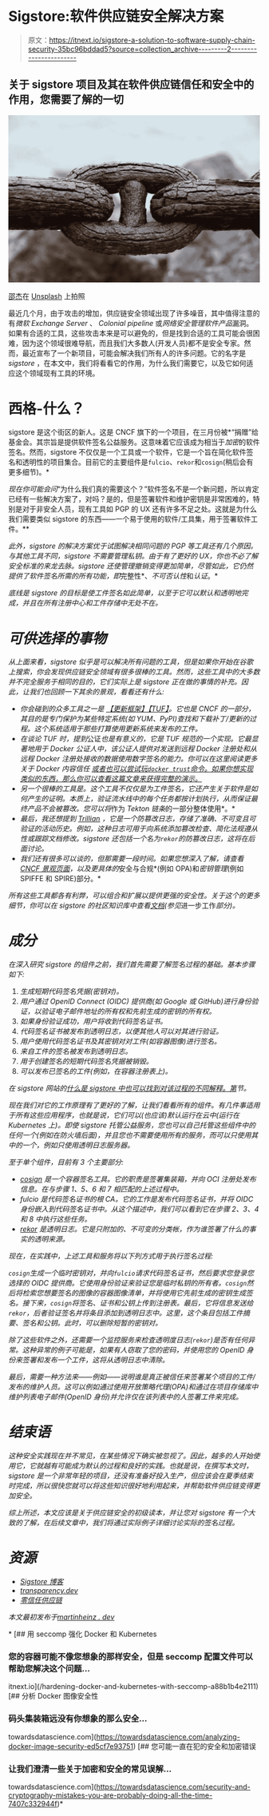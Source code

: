 # Sigstore:软件供应链安全解决方案

> 原文：<https://itnext.io/sigstore-a-solution-to-software-supply-chain-security-35bc96bddad5?source=collection_archive---------2----------------------->

## 关于 sigstore 项目及其在软件供应链信任和安全中的作用，您需要了解的一切

![](img/41e89857a009476481f5de91510069dc.png)

[邵杰](https://unsplash.com/@neural_notworks?utm_source=unsplash&utm_medium=referral&utm_content=creditCopyText)在 [Unsplash](https://unsplash.com/?utm_source=unsplash&utm_medium=referral&utm_content=creditCopyText) 上拍照

最近几个月，由于攻击的增加，供应链安全领域出现了许多噪音，其中值得注意的有*微软 Exchange Server* 、 *Colonial pipeline* 或*网络安全管理软件产品*漏洞。如果有合适的工具，这些攻击本来是可以避免的，但是找到合适的工具可能会很困难，因为这个领域很难导航，而且我们大多数人(开发人员)都不是安全专家。然而，最近宣布了一个新项目，可能会解决我们所有人的许多问题。它的名字是 *sigstore* ，在本文中，我们将看看它的作用，为什么我们需要它，以及它如何适应这个领域现有工具的环境。

# 西格-什么？

sigstore 是这个街区的新人。这是 CNCF 旗下的一个项目，在三月份被*“捐赠”给基金会。其宗旨是提供软件签名公益服务。这意味着它应该成为相当于*加密*的软件签名。然而，sigstore 不仅仅是一个工具或一个软件，它是一个旨在简化软件签名和透明性的项目集合。目前它的主要组件是`fulcio`、`rekor`和`cosign`(稍后会有更多细节)。*

*现在你可能会问*“为什么我们真的需要这个？”软件签名不是一个新问题，所以肯定已经有一些解决方案了，对吗？是的，但是签署软件和维护密钥是非常困难的，特别是对于非安全人员，现有工具如 PGP 的 UX 还有许多不足之处。这就是为什么我们需要类似 sigstore 的东西——一个易于使用的软件/工具集，用于签署软件工件。**

*此外，sigstore 的解决方案优于试图解决相同问题的 PGP 等工具还有几个原因。与其他工具不同，sigstore 不需要管理私钥。由于有了更好的 UX，你也不必了解安全标准的来龙去脉。sigstore 还使管理撤销变得更加简单，尽管如此，它仍然提供了软件签名所需的所有功能，即*完整性*、*不可否认性*和*认证*。*

*底线是 sigstore 的目标是使工件签名如此简单，以至于它可以默认和透明地完成，并且在所有注册中心和工件存储中无处不在。*

# *可供选择的事物*

*从上面来看，sigstore 似乎是可以解决所有问题的工具，但是如果你开始在谷歌上搜索，你会发现供应链安全领域有很多很棒的工具。然而，这些工具中的大多数并不完全服务于相同的目的，它们实际上是 sigstore 正在做的事情的补充。因此，让我们也回顾一下其余的景观，看看还有什么:*

*   *你会碰到的众多工具之一是 [*【更新框架】【TUF】*](https://theupdateframework.io/overview/)。它也是 CNCF 的一部分，其目的是专门保护为某些特定系统(如 YUM、PyPI)查找和下载补丁/更新的过程。这个系统适用于那些打算使用更新系统来发布的工件。*
*   *在谈论 TUF 时，提到*公证*也是有意义的，它是 TUF 规范的一个实现。它最显著地用于 *Docker 公证人*中，该公证人提供对发送到远程 Docker 注册处和从远程 Docker 注册处接收的数据使用数字签名的能力。你可以在这里阅读更多关于 *Docker 内容信任* [或者也可以尝试玩`docker trust`命令。如果你想实现类似的东西，那么你可以查看这篇文章来获得完整的演示。](https://docs.docker.com/engine/security/trust/)*
*   *另一个很棒的工具是。这个工具不仅仅是为工件签名，它还产生关于软件是如何产生的证明。本质上，验证流水线中的每个任务都按计划执行，从而保证最终产品不会被篡改。您可以将*作为 *Tekton 链条*的一部分整体使用*。*
*   *最后，我还想提到 [Trillian](https://transparency.dev/#trillian) ，它是一个防篡改日志，存储了准确、不可变且可验证的活动历史。例如，这种日志可用于向系统添加篡改检查、简化法规遵从性或跟踪文档修改。sigstore 还包括一个名为`rekor`的防篡改日志，这将在后面讨论。*
*   *我们还有很多可以谈的，但那需要一段时间。如果您想深入了解，请查看 [CNCF 景观页面](https://landscape.cncf.io/)，以及更具体的*安全与合规*(例如 OPA)和*密钥管理*(例如 SPIFFE 和 SPIRE)部分。*

*所有这些工具都各有利弊，可以组合和扩展以提供更强的安全性。关于这个的更多细节，你可以在 sigstore 的社区知识库中查看[文档](https://github.com/sigstore/community/blob/main/docs/zero-trust-supply-chains.pdf)(参见*进一步工作*部分)。*

# *成分*

*在深入研究 sigstore 的组件之前，我们首先需要了解签名过程的基础。基本步骤如下:*

1.  *生成短期代码签名凭据(密钥对)。*
2.  *用户通过 *OpenID Connect (OIDC)* 提供商(如 Google 或 GitHub)进行身份验证，以验证电子邮件地址的所有权和先前生成的密钥的所有权。*
3.  *如果身份验证成功，用户将收到代码签名证书。*
4.  *代码签名证书被发布到透明日志，以便其他人可以对其进行验证。*
5.  *用户使用代码签名证书及其密钥对对工件(如容器图像)进行签名。*
6.  *来自工件的签名被发布到透明日志。*
7.  *用于创建签名的短期代码签名凭据被销毁。*
8.  *可以发布已签名的工件(例如，在容器注册表上)。*

*在 sigstore 网站的[什么是 sigstore 中也可以找到对该过程的不同解释。第](https://sigstore.dev/what_is_sigstore/)节。*

*现在我们对它的工作原理有了更好的了解，让我们看看所有的组件。有几件事适用于所有这些应用程序，也就是说，它们可以(也应该)默认运行在云中(运行在 Kubernetes 上)。即使 sigstore 托管公益服务，您也可以自己托管这些组件中的任何一个(例如在防火墙后面)，并且您也不需要使用所有的服务，而可以只使用其中的一个，例如只使用透明日志服务器。*

*至于单个组件，目前有 3 个主要部分:*

*   *[cosign](https://github.com/sigstore/cosign) 是一个容器签名工具。它的职责是签署集装箱，并向 OCI 注册处发布信息。在与步骤 1、5、6 和 7 相匹配的上述过程中。*
*   *fulcio 是代码签名证书的根 CA。它的工作是发布代码签名证书，并将 OIDC 身份嵌入到代码签名证书中。从这个描述中，我们可以看到它在步骤 2、3、4 和 8 中执行这些任务。*
*   *[rekor](https://github.com/sigstore/rekor) 是透明日志。它是只附加的、不可变的分类帐，作为谁签署了什么的事实的透明来源。*

*现在，在实践中，上述工具和服务将以下列方式用于执行签名过程:*

*`cosign`生成一个临时密钥对，并向`fulcio`请求代码签名证书，然后要求您登录您选择的 OIDC 提供商。它使用身份验证来验证您是临时私钥的所有者。`cosign`然后将检索您想要签名的图像的容器图像清单，并将使用它先前生成的密钥生成签名。接下来，`cosign`将签名、证书和公钥上传到注册表。最后，它将信息发送给`rekor`，后者验证签名并将条目添加到透明日志中。这里，这个条目包括工件摘要、签名和公钥。此时，可以删除短暂的密钥对。*

*除了这些软件之外，还需要一个监控服务来检查透明度日志(`rekor`)是否有任何异常。这种异常的例子可能是，如果有人窃取了您的密码，并使用您的 OpenID 身份来签署和发布一个工件，这将从透明日志中清除。*

*最后，需要一种方法来——例如——说明谁是真正被信任来签署某个项目的工件/发布的维护人员。这可以例如通过使用开放策略代理(OPA)和通过在项目存储库中维护列表电子邮件(OpenID 身份)并允许仅在该列表中的人签署工件来完成。*

# *结束语*

*这种安全实践现在并不常见，在某些情况下确实被忽视了。因此，越多的人开始使用它，它就越有可能成为默认的过程和良好的实践。也就是说，在撰写本文时，sigstore 是一个非常年轻的项目，还没有准备好投入生产，但应该会在夏季结束时完成，所以很快您就可以将这些知识很好地利用起来，并帮助软件供应链变得更加安全。*

*综上所述，本文应该是关于供应链安全的初级读本，并让您对 sigstore 有一个大致的了解，在后续文章中，我们将通过实际例子详细讨论实际的签名过程。*

# *资源*

*   *[Sigstore 博客](https://blog.sigstore.dev)*
*   *[transparency.dev](https://transparency.dev/)*
*   *[零信任供应链](https://github.com/sigstore/community/blob/main/docs/zero-trust-supply-chains.pdf)*

**本文最初发布于*[*martinheinz . dev*](https://martinheinz.dev/blog/55?utm_source=medium&utm_medium=referral&utm_campaign=blog_post_55)*

*[](/hardening-docker-and-kubernetes-with-seccomp-a88b1b4e2111) [## 用 seccomp 强化 Docker 和 Kubernetes

### 您的容器可能不像您想象的那样安全，但是 seccomp 配置文件可以帮助您解决这个问题…

itnext.io](/hardening-docker-and-kubernetes-with-seccomp-a88b1b4e2111) [](https://towardsdatascience.com/analyzing-docker-image-security-ed5cf7e93751) [## 分析 Docker 图像安全性

### 码头集装箱远没有你想象的那么安全…

towardsdatascience.com](https://towardsdatascience.com/analyzing-docker-image-security-ed5cf7e93751) [](https://towardsdatascience.com/security-and-cryptography-mistakes-you-are-probably-doing-all-the-time-7407c332944f) [## 您可能一直在犯的安全和加密错误

### 让我们澄清一些关于加密和安全的常见误解…

towardsdatascience.com](https://towardsdatascience.com/security-and-cryptography-mistakes-you-are-probably-doing-all-the-time-7407c332944f)*